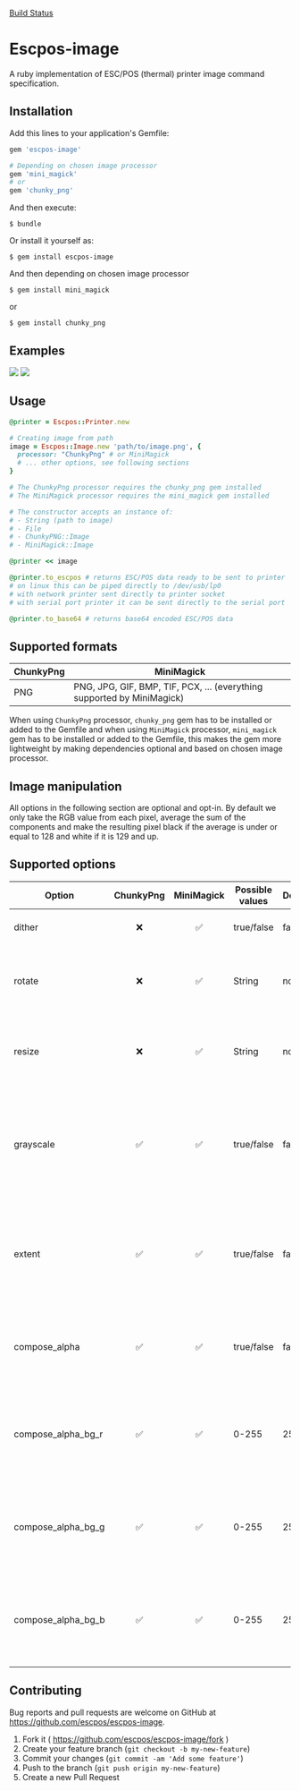 [Build Status](https://gitlab.com/escpos/escpos-image/pipelines)

# Escpos-image

A ruby implementation of ESC/POS (thermal) printer image command specification.

## Installation

Add this lines to your application's Gemfile:

```ruby
gem 'escpos-image'

# Depending on chosen image processor
gem 'mini_magick'
# or
gem 'chunky_png'
```

And then execute:

    $ bundle

Or install it yourself as:

    $ gem install escpos-image

And then depending on chosen image processor

    $ gem install mini_magick

or

    $ gem install chunky_png
## Examples

![](https://github.com/escpos/escpos-image/blob/master/examples/IMG_20190225_162935.jpg)
![](https://github.com/escpos/escpos-image/blob/master/examples/IMG_20160610_232415_HDR.jpg)

## Usage

```ruby
@printer = Escpos::Printer.new

# Creating image from path
image = Escpos::Image.new 'path/to/image.png', {
  processor: "ChunkyPng" # or MiniMagick
  # ... other options, see following sections
}

# The ChunkyPng processor requires the chunky_png gem installed
# The MiniMagick processor requires the mini_magick gem installed

# The constructor accepts an instance of:
# - String (path to image)
# - File
# - ChunkyPNG::Image
# - MiniMagick::Image

@printer << image

@printer.to_escpos # returns ESC/POS data ready to be sent to printer
# on linux this can be piped directly to /dev/usb/lp0
# with network printer sent directly to printer socket
# with serial port printer it can be sent directly to the serial port

@printer.to_base64 # returns base64 encoded ESC/POS data
```

## Supported  formats

| ChunkyPng | MiniMagick |
| --- | --- |
| PNG | PNG, JPG, GIF, BMP, TIF, PCX, ... (everything supported by MiniMagick) |

When using `ChunkyPng` processor, `chunky_png` gem has to be installed or added to the Gemfile and when using `MiniMagick` processor, `mini_magick` gem has to be installed or added to the Gemfile, this makes the gem more lightweight by making dependencies optional and based on chosen image processor.

## Image manipulation

All options in the following section are optional and opt-in. By default we only take the RGB value from each pixel, average the sum of the components and make the resulting pixel black if the average is under or equal to 128 and white if it is 129 and up.

## Supported options

| Option | ChunkyPng | MiniMagick | Possible values | Default | Description |
| --- | :---: | :---: | --- | --- | --- |
| dither | ❌ | ✅ | true/false | false | Apply [dithering](https://en.wikipedia.org/wiki/Dither) to the image |
| rotate | ❌ | ✅ | String | none | Apply rotation, accepts any MiniMagick valid string |
| resize | ❌ | ✅ | String | none | Apply resize, accepts any MiniMagick valid string |
| grayscale | ✅ | ✅ | true/false | false | Convert image to grayscale (mimics the relative perceptual RGB color sensitivity of the human eye) |
| extent | ✅ | ✅ | true/false | false | Scale the image to nice round dimensions divisible by 8 (required unless input image meets it) |
| compose_alpha | ✅ | ✅ | true/false | false | Blend alpha into the image (assumes white background by default) |
| compose_alpha_bg_r | ✅ | ✅ | 0-255 | 255 | Value of the red component of the background when blending alpha |
| compose_alpha_bg_g | ✅ | ✅ | 0-255 | 255 | Value of the green component of the background when blending alpha |
| compose_alpha_bg_b | ✅ | ✅ | 0-255 | 255 | Value of the blue component of the background when blending alpha |

## Contributing

Bug reports and pull requests are welcome on GitHub at https://github.com/escpos/escpos-image.

1. Fork it ( https://github.com/escpos/escpos-image/fork )
2. Create your feature branch (`git checkout -b my-new-feature`)
3. Commit your changes (`git commit -am 'Add some feature'`)
4. Push to the branch (`git push origin my-new-feature`)
5. Create a new Pull Request
